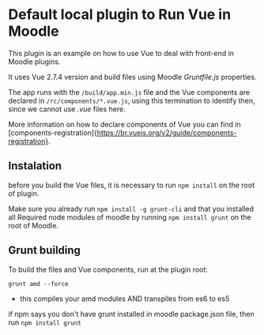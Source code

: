 # Default local plugin to Run Vue in Moodle

This plugin is an example on how to use Vue to deal with front-end in Moodle plugins.

It uses Vue 2.7.4 version and build files using Moodle _Gruntfile.js_ properties.

The app runs with the `/build/app.min.js` file and the Vue components are declared in `/rc/components/*.vue.js`, using this termination to identify then, since we cannot use _.vue_ files here.

More information on how to declare components of Vue you can find in [components-registration]{https://br.vuejs.org/v2/guide/components-registration}.

## Instalation

before you build the Vue files, it is necessary to run `npm install` on the root of plugin.

Make sure you already run `npm install -g grunt-cli` and that you installed all Required node modules of moodle by running `npm install grunt` on the root of Moodle.

## Grunt building

To build the files and Vue components, run at the plugin root:

```grunt amd --force```

- this compiles your amd modules AND transpiles from es6 to es5

if npm says you don't have grunt installed in moodle package.json file, then run `npm install grunt`
